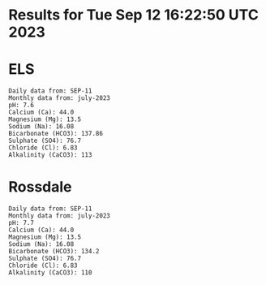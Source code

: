 # Results for Tue Sep 12 16:22:50 UTC 2023
# ELS
```
Daily data from: SEP-11
Monthly data from: july-2023
pH: 7.6
Calcium (Ca): 44.0
Magnesium (Mg): 13.5
Sodium (Na): 16.08
Bicarbonate (HCO3): 137.86
Sulphate (SO4): 76.7
Chloride (Cl): 6.83
Alkalinity (CaCO3): 113
```
# Rossdale
```
Daily data from: SEP-11
Monthly data from: july-2023
pH: 7.7
Calcium (Ca): 44.0
Magnesium (Mg): 13.5
Sodium (Na): 16.08
Bicarbonate (HCO3): 134.2
Sulphate (SO4): 76.7
Chloride (Cl): 6.83
Alkalinity (CaCO3): 110
```
